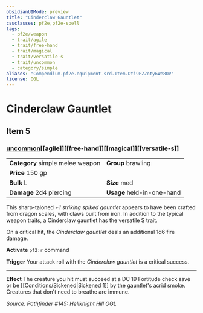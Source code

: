 ```yaml
---
obsidianUIMode: preview
title: "Cinderclaw Gauntlet"
cssclasses: pf2e,pf2e-spell
tags:
  - pf2e/weapon
  - trait/agile
  - trait/free-hand
  - trait/magical
  - trait/versatile-s
  - trait/uncommon
  - category/simple
aliases: "Compendium.pf2e.equipment-srd.Item.Dti9PZZoty6We8OV"
license: OGL
---
```

# Cinderclaw Gauntlet
## Item 5
### [uncommon](uncommon "Uncommon Rarity Trait")[[agile]][[free-hand]][[magical]][[versatile-s]]

|  |  |
| -- | -- |
| **Category** simple melee weapon | **Group** brawling |
| **Price** 150 gp |  |
| **Bulk** L | **Size** med |
| **Damage** 2d4 piercing  | **Usage** held-in-one-hand |



This sharp-taloned _+1 striking spiked gauntlet_ appears to have been crafted from dragon scales, with claws built from iron. In addition to the typical weapon traits, a Cinderclaw gauntlet has the versatile S trait.

On a critical hit, the _Cinderclaw gauntlet_ deals an additional 1d6 fire damage.

**Activate** `pf2:r` command

**Trigger** Your attack roll with the _Cinderclaw gauntlet_ is a critical success.

* * *

**Effect** The creature you hit must succeed at a DC 19 Fortitude check save or be [[Conditions/Sickened|Sickened 1]] by the gauntlet's acrid smoke. Creatures that don't need to breathe are immune.

*Source: Pathfinder #145: Hellknight Hill*
*OGL*
